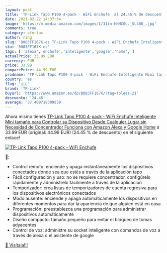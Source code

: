 ```yaml
---
layout: post
title: 'TP-Link Tapo P100 4-pack - WiFi Enchufe  al 24.45 % de descuento'
date: 2021-02-22 14:37:34
image: 'https://m.media-amazon.com/images/I/31in-hNHC0L._SL400_.jpg'
comments: true
category: ofertas
author: ring
slug: 'B083FF167K-es TP-Link Tapo P100 4-pack - WiFi Enchufe Inteligente Mini...'
sku: 'B083FF167K-es'
tags: [ 'alexa','enchufe','inteligente','google','home', ]
actualPrice: 33.99 EUR
currency: EUR
price: 33.99
comparePrice: 44.99 EUR
prodname: 'TP-Link Tapo P100 4-pack - WiFi Enchufe Inteligente Mini tamaño para Controlar su Dispositivo Desde Cualquier Lugar  sin Necesidad de Concentrador  Funciona con Amazon Alexa y Google Home'
country: 'es'
flag: '🇪🇸'
brand: 'TP-Link'
buyurl: 'https://www.amazon.es/dp/B083FF167K/?tag=tolees-21'
descuento: '24.45'
average: '37.409718309859'
---
```


Ahora mismo tienes [TP-Link Tapo P100 4-pack - WiFi Enchufe Inteligente Mini tamaño para Controlar su Dispositivo Desde Cualquier Lugar  sin Necesidad de Concentrador  Funciona con Amazon Alexa y Google Home](https://www.amazon.es/dp/B083FF167K/?tag=tolees-21) a 33.99 EUR (original: 44.99 EUR) (24.45 %  de descuento) en el siguiente enlace!

[![TP-Link Tapo P100 4-pack - WiFi Enchufe ](https://m.media-amazon.com/images/I/31in-hNHC0L._SL400_.jpg)](https://www.amazon.es/dp/B083FF167K/?tag=tolees-21)

🔎:

- Control remoto: enciende y apaga instantáneamente los dispositivos conectados donde sea que estés a través de la aplicación tapo
- Fácil configuración y uso: no se requiere concentrador, configúrelo rápidamente y adminístrelo fácilmente a través de la aplicación
- Temporizador: crea listas de temporizadores de cuenta regresiva para los dispositivos electrónicos conectados
- Modo ausente: enciende y apaga automáticamente los dispositivos en diferentes momentos para dar la apariencia de que alguien está en casa
- Programación: preestablezca una programación para administrar dispositivos automáticamente
- Diseño compacto: tamaño pequeño para evitar el bloqueo de tomas adyacentes
- Control de voz: administre su socket inteligente con comandos de voz a través de alexa o el asistente de google

[🛒 Visítala!!!](https://www.amazon.es/dp/B083FF167K/?tag=tolees-21)
